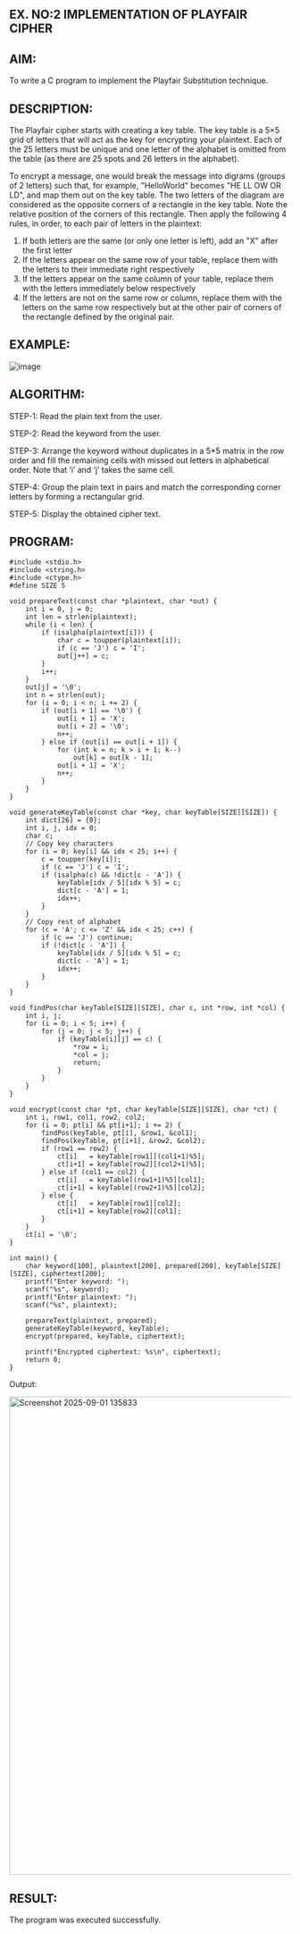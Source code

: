 ## EX. NO:2 IMPLEMENTATION OF PLAYFAIR CIPHER

 

## AIM:

To write a C program to implement the Playfair Substitution technique.

## DESCRIPTION:

The Playfair cipher starts with creating a key table. The key table is a 5×5 grid of letters that will act as the key for encrypting your plaintext. Each of the 25 letters must be unique and one letter of the alphabet is omitted from the table (as there are 25 spots and 26 letters in the alphabet).

To encrypt a message, one would break the message into digrams (groups of 2 letters) such that, for example, "HelloWorld" becomes "HE LL OW OR LD", and map them out on the key table. The two letters of the diagram are considered as the opposite corners of a rectangle in the key table. Note the relative position of the corners of this rectangle. Then apply the following 4 rules, in order, to each pair of letters in the plaintext:
1.	If both letters are the same (or only one letter is left), add an "X" after the first letter
2.	If the letters appear on the same row of your table, replace them with the letters to their immediate right respectively
3.	If the letters appear on the same column of your table, replace them with the letters immediately below respectively
4.	If the letters are not on the same row or column, replace them with the letters on the same row respectively but at the other pair of corners of the rectangle defined by the original pair.
## EXAMPLE:
![image](https://github.com/Hemamanigandan/EX-NO-2-/assets/149653568/e6858d4f-b122-42ba-acdb-db18ec2e9675)

 

## ALGORITHM:

STEP-1: Read the plain text from the user.

STEP-2: Read the keyword from the user.

STEP-3: Arrange the keyword without duplicates in a 5*5 matrix in the row order and fill the remaining cells with missed out letters in alphabetical order. Note that ‘i’ and ‘j’ takes the same cell.

STEP-4: Group the plain text in pairs and match the corresponding corner letters by forming a rectangular grid.

STEP-5: Display the obtained cipher text.


## PROGRAM:
~~~
#include <stdio.h>
#include <string.h>
#include <ctype.h>
#define SIZE 5

void prepareText(const char *plaintext, char *out) {
    int i = 0, j = 0;
    int len = strlen(plaintext);
    while (i < len) {
        if (isalpha(plaintext[i])) {
            char c = toupper(plaintext[i]);
            if (c == 'J') c = 'I';
            out[j++] = c;
        }
        i++;
    }
    out[j] = '\0';
    int n = strlen(out);
    for (i = 0; i < n; i += 2) {
        if (out[i + 1] == '\0') {
            out[i + 1] = 'X';
            out[i + 2] = '\0';
            n++;
        } else if (out[i] == out[i + 1]) {
            for (int k = n; k > i + 1; k--)
                out[k] = out[k - 1];
            out[i + 1] = 'X';
            n++;
        }
    }
}

void generateKeyTable(const char *key, char keyTable[SIZE][SIZE]) {
    int dict[26] = {0};
    int i, j, idx = 0;
    char c;
    // Copy key characters
    for (i = 0; key[i] && idx < 25; i++) {
        c = toupper(key[i]);
        if (c == 'J') c = 'I';
        if (isalpha(c) && !dict[c - 'A']) {
            keyTable[idx / 5][idx % 5] = c;
            dict[c - 'A'] = 1;
            idx++;
        }
    }
    // Copy rest of alphabet
    for (c = 'A'; c <= 'Z' && idx < 25; c++) {
        if (c == 'J') continue;
        if (!dict[c - 'A']) {
            keyTable[idx / 5][idx % 5] = c;
            dict[c - 'A'] = 1;
            idx++;
        }
    }
}

void findPos(char keyTable[SIZE][SIZE], char c, int *row, int *col) {
    int i, j;
    for (i = 0; i < 5; i++) {
        for (j = 0; j < 5; j++) {
            if (keyTable[i][j] == c) {
                *row = i;
                *col = j;
                return;
            }
        }
    }
}

void encrypt(const char *pt, char keyTable[SIZE][SIZE], char *ct) {
    int i, row1, col1, row2, col2;
    for (i = 0; pt[i] && pt[i+1]; i += 2) {
        findPos(keyTable, pt[i], &row1, &col1);
        findPos(keyTable, pt[i+1], &row2, &col2);
        if (row1 == row2) {
            ct[i]   = keyTable[row1][(col1+1)%5];
            ct[i+1] = keyTable[row2][(col2+1)%5];
        } else if (col1 == col2) {
            ct[i]   = keyTable[(row1+1)%5][col1];
            ct[i+1] = keyTable[(row2+1)%5][col2];
        } else {
            ct[i]   = keyTable[row1][col2];
            ct[i+1] = keyTable[row2][col1];
        }
    }
    ct[i] = '\0';
}

int main() {
    char keyword[100], plaintext[200], prepared[200], keyTable[SIZE][SIZE], ciphertext[200];
    printf("Enter keyword: ");
    scanf("%s", keyword);
    printf("Enter plaintext: ");
    scanf("%s", plaintext);

    prepareText(plaintext, prepared);
    generateKeyTable(keyword, keyTable);
    encrypt(prepared, keyTable, ciphertext);

    printf("Encrypted ciphertext: %s\n", ciphertext);
    return 0;
}
~~~
Output:

<img width="1726" height="856" alt="Screenshot 2025-09-01 135833" src="https://github.com/user-attachments/assets/a9340754-fd87-4158-bbf5-40f881775386" />

## RESULT:

The program was executed successfully.
